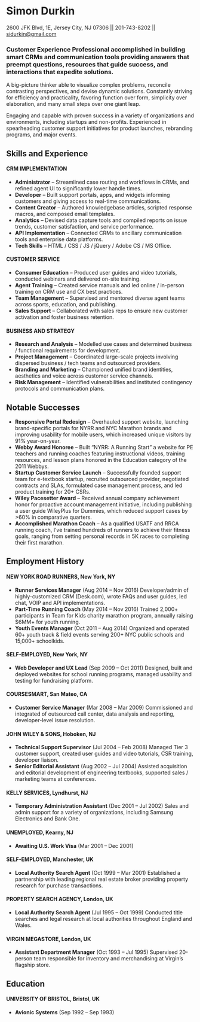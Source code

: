 # **Simon Durkin**

2600 JFK Blvd, 1E, Jersey City, NJ 07306 || 201-743-8202 || sidurkin@gmail.com
### Customer Experience Professional accomplished in building smart CRMs and communication tools providing answers that preempt questions, resources that guide success, and interactions that expedite solutions.

A big-picture thinker able to visualize complex problems, reconcile contrasting perspectives, and devise dynamic solutions. Constantly striving for efficiency and practicality, favoring function over form, simplicity over elaboration, and many small steps over one giant leap.

Engaging and capable with proven success in a variety of organizations and environments, including startups and non-profits. Experienced in spearheading customer support initiatives for product launches, rebranding programs, and major events.
## Skills and Experience
#### CRM IMPLEMENTATION
*   **Administrator** – Streamlined case routing and workflows in CRMs, and refined agent UI to significantly lower handle times.
*   **Developer** – Built support portals, apps, and widgets informing customers and giving access to real-time communications.
*   **Content Creator** – Authored knowledgebase articles, scripted response macros, and composed email templates.
*   **Analytics** – Devised data capture tools and compiled reports on issue trends, customer satisfaction, and service performance.
*   **API Implementation** – Connected CRMs to ancillary communication tools and enterprise data platforms.
*   **Tech Skills** – HTML / CSS / JS / jQuery / Adobe CS / MS Office.

#### CUSTOMER SERVICE
* **Consumer Education** – Produced user guides and video tutorials, conducted webinars and delivered on-site training.
* **Agent Training** – Created service manuals and led online / in-person training on CRM use and CX best practices.
* **Team Management** – Supervised and mentored diverse agent teams across sports, education, and publishing.
*   **Sales Support** – Collaborated with sales reps to ensure new customer activation and foster business retention.

#### BUSINESS AND STRATEGY
*   **Research and Analysis** – Modelled use cases and determined business / functional requirements for development.
*   **Project Management** – Coordinated large-scale projects involving dispersed business / tech teams and outsourced providers.
*   **Branding and Marketing** – Championed unified brand identities, aesthetics and voice across customer service channels.
*   **Risk Management** – Identified vulnerabilities and instituted contingency protocols and communication plans.

## Notable Successes

*   **Responsive Portal Redesign** – Overhauled support website, launching brand-specific portals for NYRR and NYC Marathon brands and improving usability for mobile users, which increased unique visitors by 91% year-on-year.
*   **Webby Award Honoree** – Built “NYRR: A Running Start” a website for PE teachers and running coaches featuring instructional videos, training resources, and lesson plans honored in the Education category of the 2011 Webbys.
*   **Startup Customer Service Launch** – Successfully founded support team for e-textbook startup, recruited outsourced provider, negotiated contracts and SLAs, formulated case management process, and led product training for 20+ CSRs.
*   **Wiley Pacesetter Award** – Received annual company achievement honor for proactive account management initiative, including publishing a user guide WileyPlus for Dummies, which reduced support cases by >60% in comparative quarters.
*   **Accomplished Marathon Coach** – As a qualified USATF and RRCA running coach, I’ve trained hundreds of runners to achieve their fitness goals, ranging from setting personal records in 5K races to completing their first marathon.

## Employment History

#### NEW YORK ROAD RUNNERS, New York, NY

  * **Runner Services Manager** (Aug 2014 – Nov 2016)
    Developer/admin of highly-customized CRM (Desk.com), wrote FAQs and user guides, led chat, VOIP and API implementations.
  * **Part-Time Running Coach** (May 2014 – Nov 2016)
    Trained 2,000+ participants in Team for Kids charity marathon program, annually raising $6MM+ for youth running.
  * **Youth Events Manager** (Oct 2011 – Aug 2014)
    Organized and operated 60+ youth track & field events serving 200+ NYC public schools and 15,000+ schoolkids.

#### SELF-EMPLOYED, New York, NY
  * **Web Developer and UX Lead** (Sep 2009 – Oct 2011)
    Designed, built and deployed websites for school running programs, managed usability and testing for fundraising platform.

#### COURSESMART, San Mateo, CA
  * **Customer Service Manager** (Mar 2008 – Mar 2009)
    Commissioned and integrated of outsourced call center, data analysis and reporting, developer-level issue resolution.

#### JOHN WILEY & SONS, Hoboken, NJ
  * **Technical Support Supervisor** (Jul 2004 – Feb 2008)
    Managed Tier 3 customer support, created user guides and video tutorials, CSR training, developer liaison.
  * **Senior Editorial Assistant** (Aug 2002 – Jul 2004)
    Assisted acquisition and editorial development of engineering textbooks, supported sales / marketing teams at conferences.

#### KELLY SERVICES, Lyndhurst, NJ
  * **Temporary Administration Assistant** (Dec 2001 – Jul 2002)
    Sales and admin support for a variety of organizations, including Samsung Electronics and Bank One.

#### UNEMPLOYED, Kearny, NJ
  * **Awaiting U.S. Work Visa** (Mar 2001 – Dec 2001)

#### SELF-EMPLOYED, Manchester, UK
  * **Local Authority Search Agent** (Oct 1999 – Mar 2001)
    Established a partnership with leading regional real estate broker providing property research for purchase transactions.

#### PROPERTY SEARCH AGENCY, London, UK
  * **Local Authority Search Agent** (Jul 1995 – Oct 1999)
    Conducted title searches and legal research at local authorities throughout England and Wales.

#### VIRGIN MEGASTORE, London, UK
  * **Assistant Department Manager** (Oct 1993 – Jul 1995)
   Supervised 20-person team responsible for inventory and merchandising at Virgin’s flagship store.

## Education

#### UNIVERSITY OF BRISTOL, Bristol, UK
  * **Avionic Systems** (Sep 1992 – Sep 1993)
